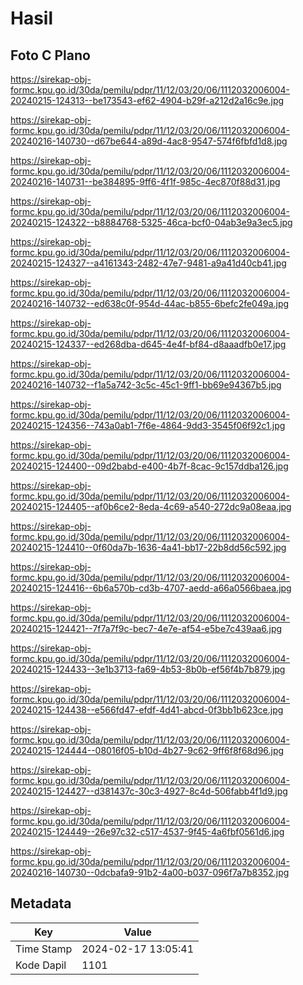 # Hasil

## Foto C Plano

https://sirekap-obj-formc.kpu.go.id/30da/pemilu/pdpr/11/12/03/20/06/1112032006004-20240215-124313--be173543-ef62-4904-b29f-a212d2a16c9e.jpg

https://sirekap-obj-formc.kpu.go.id/30da/pemilu/pdpr/11/12/03/20/06/1112032006004-20240216-140730--d67be644-a89d-4ac8-9547-574f6fbfd1d8.jpg

https://sirekap-obj-formc.kpu.go.id/30da/pemilu/pdpr/11/12/03/20/06/1112032006004-20240216-140731--be384895-9ff6-4f1f-985c-4ec870f88d31.jpg

https://sirekap-obj-formc.kpu.go.id/30da/pemilu/pdpr/11/12/03/20/06/1112032006004-20240215-124322--b8884768-5325-46ca-bcf0-04ab3e9a3ec5.jpg

https://sirekap-obj-formc.kpu.go.id/30da/pemilu/pdpr/11/12/03/20/06/1112032006004-20240215-124327--a4161343-2482-47e7-9481-a9a41d40cb41.jpg

https://sirekap-obj-formc.kpu.go.id/30da/pemilu/pdpr/11/12/03/20/06/1112032006004-20240216-140732--ed638c0f-954d-44ac-b855-6befc2fe049a.jpg

https://sirekap-obj-formc.kpu.go.id/30da/pemilu/pdpr/11/12/03/20/06/1112032006004-20240215-124337--ed268dba-d645-4e4f-bf84-d8aaadfb0e17.jpg

https://sirekap-obj-formc.kpu.go.id/30da/pemilu/pdpr/11/12/03/20/06/1112032006004-20240216-140732--f1a5a742-3c5c-45c1-9ff1-bb69e94367b5.jpg

https://sirekap-obj-formc.kpu.go.id/30da/pemilu/pdpr/11/12/03/20/06/1112032006004-20240215-124356--743a0ab1-7f6e-4864-9dd3-3545f06f92c1.jpg

https://sirekap-obj-formc.kpu.go.id/30da/pemilu/pdpr/11/12/03/20/06/1112032006004-20240215-124400--09d2babd-e400-4b7f-8cac-9c157ddba126.jpg

https://sirekap-obj-formc.kpu.go.id/30da/pemilu/pdpr/11/12/03/20/06/1112032006004-20240215-124405--af0b6ce2-8eda-4c69-a540-272dc9a08eaa.jpg

https://sirekap-obj-formc.kpu.go.id/30da/pemilu/pdpr/11/12/03/20/06/1112032006004-20240215-124410--0f60da7b-1636-4a41-bb17-22b8dd56c592.jpg

https://sirekap-obj-formc.kpu.go.id/30da/pemilu/pdpr/11/12/03/20/06/1112032006004-20240215-124416--6b6a570b-cd3b-4707-aedd-a66a0566baea.jpg

https://sirekap-obj-formc.kpu.go.id/30da/pemilu/pdpr/11/12/03/20/06/1112032006004-20240215-124421--7f7a7f9c-bec7-4e7e-af54-e5be7c439aa6.jpg

https://sirekap-obj-formc.kpu.go.id/30da/pemilu/pdpr/11/12/03/20/06/1112032006004-20240215-124433--3e1b3713-fa69-4b53-8b0b-ef56f4b7b879.jpg

https://sirekap-obj-formc.kpu.go.id/30da/pemilu/pdpr/11/12/03/20/06/1112032006004-20240215-124438--e566fd47-efdf-4d41-abcd-0f3bb1b623ce.jpg

https://sirekap-obj-formc.kpu.go.id/30da/pemilu/pdpr/11/12/03/20/06/1112032006004-20240215-124444--08016f05-b10d-4b27-9c62-9ff6f8f68d96.jpg

https://sirekap-obj-formc.kpu.go.id/30da/pemilu/pdpr/11/12/03/20/06/1112032006004-20240215-124427--d381437c-30c3-4927-8c4d-506fabb4f1d9.jpg

https://sirekap-obj-formc.kpu.go.id/30da/pemilu/pdpr/11/12/03/20/06/1112032006004-20240215-124449--26e97c32-c517-4537-9f45-4a6fbf0561d6.jpg

https://sirekap-obj-formc.kpu.go.id/30da/pemilu/pdpr/11/12/03/20/06/1112032006004-20240216-140730--0dcbafa9-91b2-4a00-b037-096f7a7b8352.jpg


## Metadata

| Key        | Value               |
| ---------- | ------------------- |
| Time Stamp | 2024-02-17 13:05:41 |
| Kode Dapil | 1101                |



